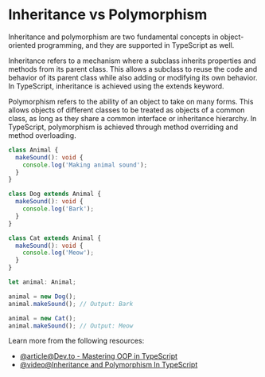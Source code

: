 # Inheritance vs Polymorphism

Inheritance and polymorphism are two fundamental concepts in object-oriented programming, and they are supported in TypeScript as well.

Inheritance refers to a mechanism where a subclass inherits properties and methods from its parent class. This allows a subclass to reuse the code and behavior of its parent class while also adding or modifying its own behavior. In TypeScript, inheritance is achieved using the extends keyword.

Polymorphism refers to the ability of an object to take on many forms. This allows objects of different classes to be treated as objects of a common class, as long as they share a common interface or inheritance hierarchy. In TypeScript, polymorphism is achieved through method overriding and method overloading.

```typescript
class Animal {
  makeSound(): void {
    console.log('Making animal sound');
  }
}

class Dog extends Animal {
  makeSound(): void {
    console.log('Bark');
  }
}

class Cat extends Animal {
  makeSound(): void {
    console.log('Meow');
  }
}

let animal: Animal;

animal = new Dog();
animal.makeSound(); // Output: Bark

animal = new Cat();
animal.makeSound(); // Output: Meow
```

Learn more from the following resources:

- [@article@Dev.to - Mastering OOP in TypeScript](https://dev.to/rajrathod/mastering-object-oriented-programming-with-typescript-encapsulation-abstraction-inheritance-and-polymorphism-explained-c6p)
- [@video@Inheritance and Polymorphism In TypeScript](https://www.youtube.com/watch?v=Sn6K57YSuwU)
